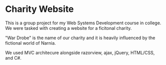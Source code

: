 # Charity Website

This is a group project for my Web Systems Development course in college. We were tasked with creating a website for a ficitonal charity.

"War Drobe" is the name of our charity and it is heavily influenced by the fictional world of Narnia.

We used MVC architecure alongside razorview, ajax, jQuery, HTML/CSS, and C#.
